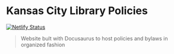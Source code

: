 # Kansas City Library Policies
[![Netlify Status](https://api.netlify.com/api/v1/badges/d6d115e2-43c6-4c06-9560-0c20907b12db/deploy-status)](https://app.netlify.com/sites/kcpl/deploys)
>Website bult with Docusaurus to host policies and bylaws in organized fashion

